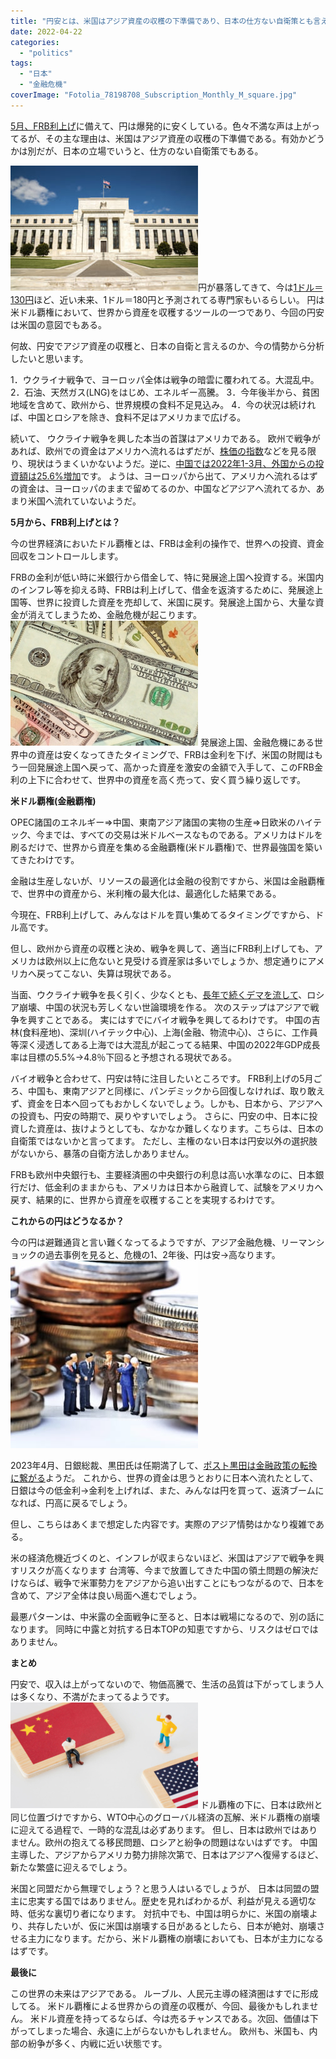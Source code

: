 ```yaml
---
title: "円安とは、米国はアジア資産の収穫の下準備であり、日本の仕方ない自衛策とも言える"
date: 2022-04-22
categories: 
  - "politics"
tags: 
  - "日本"
  - "金融危機"
coverImage: "Fotolia_78198708_Subscription_Monthly_M_square.jpg"
---
```


[5月、FRB利上げ](https://www.nikkei.com/article/DGXZQOGN06EUD0W2A400C2000000/?unlock=1)に備えて、円は爆発的に安くしている。色々不満な声は上がってるが、その主な理由は、米国はアジア資産の収穫の下準備である。有効かどうかは別だが、日本の立場でいうと、仕方のない自衛策でもある。

![](images/pic_01-300x200.jpg)円が暴落してきて、今は[1ドル＝130円](https://www3.nhk.or.jp/news/html/20220420/k10013591641000.html)ほど、近い未来、1ドル＝180円と予測されてる専門家もいるらしい。 円は米ドル覇権において、世界から資産を収穫するツールの一つであり、今回の円安は米国の意図でもある。

何故、円安でアジア資産の収穫と、日本の自衛と言えるのか、今の情勢から分析したいと思います。

1．ウクライナ戦争で、ヨーロッパ全体は戦争の暗雲に覆われてる。大混乱中。 2．石油、天然ガス(LNG)をはじめ、エネルギー高騰。 3．今年後半から、貧困地域を含めて、欧州から、世界規模の食料不足見込み。 4．今の状況は続ければ、中国とロシアを除き、食料不足はアメリカまで広げる。

続いて、 ウクライナ戦争を興した本当の首謀はアメリカである。 欧州で戦争があれば、欧州での資金はアメリカへ流れるはずだが、[株価の指数](https://finance.yahoo.co.jp/quote/%5EDJI/chart?term=1y)などを見る限り、現状はうまくいかないようだ。逆に、[中国では2022年1-3月、外国からの投資額は25.6%増加](https://m.thepaper.cn/baijiahao_17634885)です。 ようは、ヨーロッパから出て、アメリカへ流れるはずの資金は、ヨーロッパのままで留めてるのか、中国などアジアへ流れてるか、あまり米国へ流れていないようだ。

**5月から、FRB利上げとは？**

今の世界経済においたドル覇権とは、FRBは金利の操作で、世界への投資、資金回収をコントロールします。

FRBの金利が低い時に米銀行から借金して、特に発展途上国へ投資する。米国内のインフレ等を抑える時、FRBは利上げして、借金を返済するために、発展途上国等、世界に投資した資産を売却して、米国に戻す。発展途上国から、大量な資金が消えてしまうため、金融危機が起こります。![](images/dollar-image20190720-300x200.jpg) 発展途上国、金融危機にある世界中の資産は安くなってきたタイミングで、FRBは金利を下げ、米国の財閥はもう一回発展途上国へ戻って、高かった資産を激安の金額で入手して、このFRB金利の上下に合わせて、世界中の資産を高く売って、安く買う繰り返しです。

**米ドル覇権(金融覇権)**

OPEC諸国のエネルギー⇒中国、東南アジア諸国の実物の生産⇒日欧米のハイテック、今までは、すべての交易は米ドルベースなものである。アメリカはドルを刷るだけで、世界から資産を集める金融覇権(米ドル覇権)で、世界最強国を築いてきたわけです。

金融は生産しないが、リソースの最適化は金融の役割ですから、米国は金融覇権で、世界中の資産から、米利権の最大化は、最適化した結果である。

今現在、FRB利上げして、みんなはドルを買い集めてるタイミングですから、ドル高です。

但し、欧州から資産の収穫と決め、戦争を興して、適当にFRB利上げしても、アメリカは欧州以上に危ないと見受ける資産家は多いでしょうか、想定通りにアメリカへ戻ってこない、失算は現状である。

当面、ウクライナ戦争を長く引く、少なくとも、[長年で続くデマを流して](https://jbpress.ismedia.jp/articles/-/69559)、ロシア崩壊、中国の状況も芳しくない世論環境を作る。 次のステップはアジアで戦争を興すことである。 実にはすでにバイオ戦争を興してるわけです。 中国の吉林(食料産地)、深圳(ハイテック中心)、上海(金融、物流中心)、さらに、工作員等深く浸透してある上海では大混乱が起こってる結果、中国の2022年GDP成長率は目標の5.5%→4.8％下回ると予想される現状である。

バイオ戦争と合わせて、円安は特に注目したいところです。 FRB利上げの5月ごろ、中国も、東南アジアと同様に、パンデミックから回復しなければ、取り敢えず、資金を日本へ回ってもおかしくないでしょう。しかも、日本から、アジアへの投資も、円安の時期で、戻りやすいでしょう。 さらに、円安の中、日本に投資した資産は、抜けようとしても、なかなか難しくなります。こちらは、日本の自衛策ではないかと言ってます。 ただし、主権のない日本は円安以外の選択肢がないから、暴落の自衛方法しかありません。

FRBも欧州中央銀行も、主要経済圏の中央銀行の利息は高い水準なのに、日本銀行だけ、低金利のままからも、アメリカは日本から融資して、試験をアメリカへ戻す、結果的に、世界から資産を収穫することを実現するわけです。

**これからの円はどうなるか？**

今の円は避難通貨と言い難くなってるようですが、アジア金融危機、リーマンショックの過去事例を見ると、危機の1、2年後、円は安→高なります。![](images/Fotolia_78198708_Subscription_Monthly_M_square-300x300.jpg)

2023年4月、日銀総裁、黒田氏は任期満了して、[ポスト黒田は金融政策の転換に繋がる](https://www.sankei.com/article/20210920-IIGHQIQTYBMYFDT7IQKBXKAS5Q/)ようだ。 これから、世界の資金は思うとおりに日本へ流れたとして、日銀は今の低金利→金利を上げれば、また、みんなは円を買って、返済ブームになれば、円高に戻るでしょう。

但し、こちらはあくまで想定した内容です。実際のアジア情勢はかなり複雑である。

米の経済危機近づくのと、インフレが収まらないほど、米国はアジアで戦争を興すリスクが高くなります 台湾等、今まで放置してきた中国の領土問題の解決だけならば、戦争で米軍勢力をアジアから追い出すことにもつながるので、日本を含めて、アジア全体は良い局面へ進むでしょう。

最悪パターンは、中米露の全面戦争に至ると、日本は戦場になるので、別の話になります。 同時に中露と対抗する日本TOPの知恵ですから、リスクはゼロではありません。

**まとめ**

円安で、収入は上がってないので、物価高騰で、生活の品質は下がってしまう人は多くなり、不満がたまってるようです。![](images/img_8988ddde29fe5c5a930c2ef7395ca7c6101652-300x169.jpg) ドル覇権の下に、日本は欧州と同じ位置づけですから、WTO中心のグローバル経済の瓦解、米ドル覇権の崩壊に迎えてる過程で、一時的な混乱は必ずあります。 但し、日本は欧州ではありません。欧州の抱えてる移民問題、ロシアと紛争の問題はないはずです。 中国主導した、アジアからアメリカ勢力排除次第で、日本はアジアへ復帰するほど、新たな繁盛に迎えるでしょう。

米国と同盟だから無理でしょう？と思う人はいるでしょうが、 日本は同盟の盟主に忠実する国ではありません。歴史を見ればわかるが、利益が見える適切な時、低劣な裏切り者になります。 対抗中でも、中国は明らかに、米国の崩壊より、共存したいが、仮に米国は崩壊する日があるとしたら、日本が絶対、崩壊させる主力になります。だから、米ドル覇権の崩壊においても、日本が主力になるはずです。

**最後に**

この世界の未来はアジアである。 ルーブル、人民元主導の経済圏はすでに形成してる。 米ドル覇権による世界からの資産の収穫が、今回、最後かもしれません。 米ドル資産を持ってるならば、今は売るチャンスである。次回、価値は下がってしまった場合、永遠に上がらないかもしれません。 欧州も、米国も、内部の紛争が多く、内戦に近い状態です。
